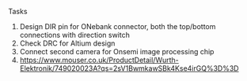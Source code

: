 Tasks

1. Design DIR pin for ONebank connector, both the top/bottom connections with direction switch
2. Check DRC for Altium design
3. Connect second camera for Onsemi image processing chip
4. https://www.mouser.co.uk/ProductDetail/Wurth-Elektronik/749020023A?qs=2sV1BwmkawSBk4Kse4irGQ%3D%3D
